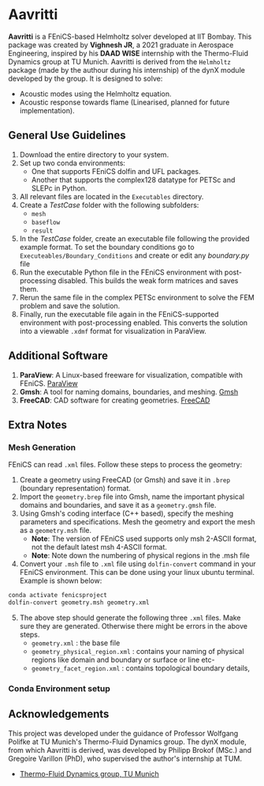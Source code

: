 # Aavritti

**Aavritti** is a FEniCS-based Helmholtz solver developed at IIT Bombay. This package was created by **Vighnesh JR**, a 2021 graduate in Aerospace Engineering, inspired by his **DAAD WISE** internship with the Thermo-Fluid Dynamics group at TU Munich. Aavritti is derived from the `Helmholtz` package (made by the authour during his internship) of the dynX module developed by the group. It is designed to solve:

- Acoustic modes using the Helmholtz equation.
- Acoustic response towards flame (Linearised, planned for future implementation).

## General Use Guidelines

1. Download the entire directory to your system.
2. Set up two conda environments:
   - One that supports FEniCS dolfin and UFL packages.
   - Another that supports the complex128 datatype for PETSc and SLEPc in Python.
3. All relevant files are located in the `Executables` directory.
4. Create a *TestCase* folder with the following subfolders:
   - `mesh`
   - `baseflow`
   - `result`
5. In the *TestCase* folder, create an executable file following the provided example format. To set the boundary conditions go to `Executeables/Boundary_Conditions` and create or edit any _boundary.py_ file
6. Run the executable Python file in the FEniCS environment with post-processing disabled. This builds the weak form matrices and saves them.
7. Rerun the same file in the complex PETSc environment to solve the FEM problem and save the solution.
8. Finally, run the executable file again in the FEniCS-supported environment with post-processing enabled. This converts the solution into a viewable `.xdmf` format for visualization in ParaView.

## Additional Software

1. **ParaView**: A Linux-based freeware for visualization, compatible with FEniCS. [ParaView](https://www.paraview.org/)
2. **Gmsh**: A tool for naming domains, boundaries, and meshing. [Gmsh](https://gmsh.info/)
3. **FreeCAD**: CAD software for creating geometries. [FreeCAD](https://www.freecad.org/)

## Extra Notes

### Mesh Generation

FEniCS can read `.xml` files. Follow these steps to process the geometry:

1. Create a geometry using FreeCAD (or Gmsh) and save it in `.brep` (boundary representation) format.
2. Import the `geometry.brep` file into Gmsh, name the important physical domains and boundaries, and save it as a `geometry.gmsh` file.
3. Using Gmsh's coding interface (C++ based), specify the meshing parameters and specifications. Mesh the geometry and export the mesh as a `geometry.msh` file.
   - **Note**: The version of FEniCS used supports only msh 2-ASCII format, not the default latest msh 4-ASCII format.
   - **Note**: Note down the numbering of physical regions in the .msh file
4. Convert your `.msh` file to `.xml` file using `dolfin-convert` command in your FEniCS environment. This can be done using your linux ubuntu terminal. Example is shown below:
```bash
conda activate fenicsproject
dolfin-convert geometry.msh geometry.xml
```
5. The above step should generate the following three `.xml` files. Make sure they are generated. Otherwise there might be errors in the above steps.
   - `geometry.xml` : the base file
   - `geometry_physical_region.xml` : contains your naming of physical regions like domain and boundary or surface or line etc-
   - `geometry_facet_region.xml` : contains topological boundary details,
### Conda Environment setup

## Acknowledgements

This project was developed under the guidance of Professor Wolfgang Polifke at TU Munich's Thermo-Fluid Dynamics group. The dynX module, from which Aavritti is derived, was developed by Philipp Brokof (MSc.) and Gregoire Varillon (PhD), who supervised the author's internship at TUM.

- [Thermo-Fluid Dynamics group, TU Munich](https://www.epc.ed.tum.de/en/tfd/home/)

